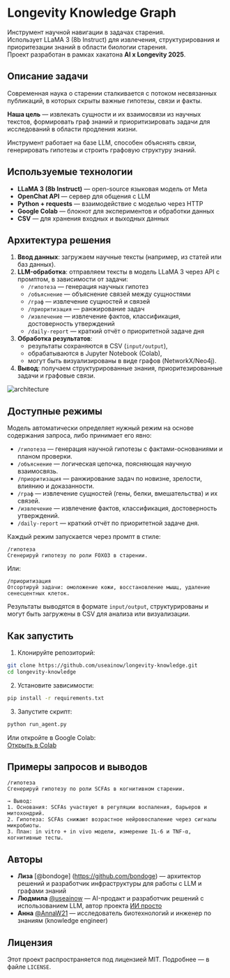 #  Longevity Knowledge Graph

Инструмент научной навигации в задачах старения.  
Использует LLaMA 3 (8b Instruct) для извлечения, структурирования и приоритезации знаний в области биологии старения.  
Проект разработан в рамках хакатона **AI x Longevity 2025**.

##  Описание задачи

Современная наука о старении сталкивается с потоком несвязанных публикаций, в которых скрыты важные гипотезы, связи и факты.

**Наша цель** — извлекать сущности и их взаимосвязи из научных текстов, формировать граф знаний и приоритизировать задачи для исследований в области продления жизни.

Инструмент работает на базе LLM, способен объяснять связи, генерировать гипотезы и строить графовую структуру знаний.

##  Используемые технологии

- **LLaMA 3 (8b Instruct)** — open-source языковая модель от Meta
- **OpenChat API** — сервер для общения с LLM
- **Python + requests** — взаимодействие с моделью через HTTP
- **Google Colab** — блокнот для экспериментов и обработки данных
- **CSV** — для хранения входных и выходных данных

##  Архитектура решения

1. **Ввод данных**: загружаем научные тексты (например, из статей или баз данных).
2. **LLM-обработка**: отправляем тексты в модель LLaMA 3 через API с промптом, в зависимости от задачи:
   - `/гипотеза` — генерация научных гипотез
   - `/объяснение` — объяснение связей между сущностями
   - `/граф` — извлечение сущностей и связей
   - `/приоритизация` — ранжирование задач
   - `/извлечение` — извлечение фактов, классификация, достоверность утверждений
   - `/daily-report` — краткий отчёт о приоритетной задаче дня
3. **Обработка результатов**:
   - результаты сохраняются в CSV (`input/output`),
   - обрабатываются в Jupyter Notebook (Colab),
   - могут быть визуализированы в виде графов (NetworkX/Neo4j).
4. **Вывод**: получаем структурированные знания, приоритезированные задачи и графовые связи.

![architecture](./architecture.png)

##  Доступные режимы

Модель автоматически определяет нужный режим на основе содержания запроса, либо принимает его явно:

- `/гипотеза` — генерация научной гипотезы с фактами-основаниями и планом проверки.
- `/объяснение` — логическая цепочка, поясняющая научную взаимосвязь.
- `/приоритизация` — ранжирование задач по новизне, зрелости, влиянию и доказанности.
- `/граф` — извлечение сущностей (гены, белки, вмешательства) и их связей.
- `/извлечение` — извлечение фактов, классификация, достоверность утверждений.
- `/daily-report` — краткий отчёт по приоритетной задаче дня.

Каждый режим запускается через промпт в стиле:

```text
/гипотеза
Сгенерируй гипотезу по роли FOXO3 в старении.
```

Или:

```text
/приоритизация
Отсортируй задачи: омоложение кожи, восстановление мышц, удаление сенесцентных клеток.
```

Результаты выводятся в формате `input/output`, структурированы и могут быть загружены в CSV для анализа или визуализации.

##  Как запустить

1. Клонируйте репозиторий:
```bash
git clone https://github.com/useainow/longevity-knowledge.git
cd longevity-knowledge
```
2. Установите зависимости:
```bash
pip install -r requirements.txt
```
3. Запустите скрипт:
```bash
python run_agent.py
```

Или откройте в Google Colab:  
[Открыть в Colab](https://colab.research.google.com/drive/1nKHHftj9cSCMs2s-OJ8-QHXh2mco9plu)

##  Примеры запросов и выводов

```text
/гипотеза
Сгенерируй гипотезу по роли SCFAs в когнитивном старении.

→ Вывод:
1. Основания: SCFAs участвуют в регуляции воспаления, барьеров и митохондрий.
2. Гипотеза: SCFAs снижают возрастное нейровоспаление через сигналы микробиоты.
3. План: in vitro + in vivo модели, измерение IL-6 и TNF-α, когнитивные тесты.
```

##  Авторы

- **Лиза** [@bondoge] (https://github.com/bondoge) — архитектор решений и разработчик инфраструктуры для работы с LLM и графами знаний
- **Людмила** [@useainow](https://github.com/useainow) — AI-продакт и разработчик решений с использованием LLM, автор проекта [ИИ просто](https://t.me/aipluspro)  
- **Анна** [@AnnaW21](https://github.com/AnnaW21) — исследователь биотехнологий и инженер по знаниям (knowledge engineer) 


##  Лицензия

Этот проект распространяется под лицензией MIT. Подробнее — в файле `LICENSE`.

